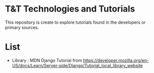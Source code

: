 # T&T Technologies and Tutorials 

This repository is create to explore tutorials found in the developers or primary sources. 



# List

- Library : MDN Django Tutorial from https://developer.mozilla.org/en-US/docs/Learn/Server-side/Django/Tutorial_local_library_website